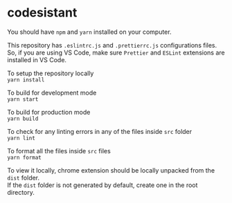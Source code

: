 # codesistant
You should have `npm` and `yarn` installed on your computer.  
  
  
This repository has `.eslintrc.js` and `.prettierrc.js` configurations files. So, if you are using VS Code, make sure `Prettier` and `ESLint` extensions are installed in VS Code. 

To setup the repository locally    
`yarn install` 
     
To build for development mode    
`yarn start` 
     
To build for production mode    
`yarn build`  

To check for any linting errors in any of the files inside `src` folder  
`yarn lint`  
  
To format all the files inside `src` files  
 `yarn format`
   
To view it locally, chrome extension should be locally unpacked from the `dist` folder.  
If the `dist` folder is not generated by default, create one in the root directory. 
